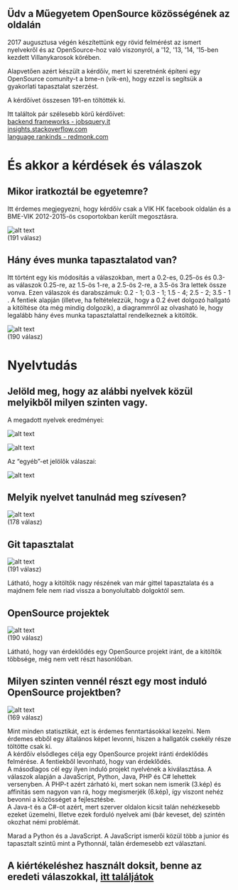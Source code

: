 ## Üdv a Műegyetem OpenSource közösségének az oldalán

2017 augusztusa végén készítettünk egy rövid felmérést az ismert nyelvekről és az OpenSource-hoz való viszonyról, a '12, '13, '14, '15-ben kezdett Villanykarosok körében.

Alapvetően azért készült a kérdőív, mert ki szeretnénk építeni egy OpenSource comunity-t a bme-n (vik-en), hogy ezzel is segítsük a gyakorlati tapasztalat szerzést. 


A kérdőívet összesen 191-en töltötték ki.

Itt találtok pár szélesebb körű kérdőívet:  
[backend frameworks - jobsquery.it](https://jobsquery.it/stats/backend-frameworks/group)  
[insights.stackoverflow.com](https://insights.stackoverflow.com/survey/2017#overview)  
[language rankinds - redmonk.com](https://redmonk.com/sogrady/2017/03/17/language-rankings-1-17/)


És akkor a kérdések és válaszok
==========

Mikor iratkoztál be egyetemre?
--------

Itt érdemes megjegyezni, hogy kérdőív csak a VIK HK facebook oldalán és a BME-VIK 2012-2015-ös csoportokban került megosztásra.

![alt text]( surveys/17/pictures/beiratkozas-eve.jpg "Beiratkzoás éve")  
(191 válasz)

Hány éves munka tapasztalatod van?
--------

Itt történt egy kis módosítás a válaszokban, mert a 0.2-es, 0.25-ös és 0.3-as válaszok 0.25-re, az 1.5-ös 1-re, a 2.5-ös 2-re, a 3.5-ös 3ra lettek össze vonva. Ezen válaszok és darabszámuk: 0.2 - 1; 0.3 - 1; 1.5 - 4; 2.5 -  2; 3.5 - 1 . 
A fentiek alapján (illetve, ha feltételezzük, hogy a 0.2 évet dolgozó hallgató a kitöltése óta még mindig dolgozik), a diagrammról az olvasható le, hogy legalább hány éves munka tapasztalattal rendelkeznek a kitöltők.



![alt text]( surveys/17/pictures/munkatapasztalat.jpg "munkatapasztalat években megadva")  
(190 válasz)


Nyelvtudás
========

Jelöld meg, hogy az alábbi nyelvek közül melyikből milyen szinten vagy.
--------

A megadott nyelvek eredményei:

![alt text]( surveys/17/pictures/nepszeru-nyelvek.jpg "népszerű nyelvek")

![alt text]( surveys/17/pictures/kevesbe-nepszeru-nyelvek.jpg "kevésbé népszerű nyelvek")

Az “egyéb”-et jelölők válaszai:

![alt text]( surveys/17/pictures/egyeb-nyelvek.jpg "egyéb nyelvek")


Melyik nyelvet tanulnád meg szívesen?
--------
![alt text]( surveys/17/pictures/szivesen-tanulando-nyelvek.jpg "Szívesen tanulandó nyelvek")  
(178 válasz)


Git tapasztalat
--------

![alt text]( surveys/17/pictures/git-tapasztalat.jpg "Git tapasztalat")  
(191 válasz)

Látható, hogy a kitöltők nagy részének van már gittel tapasztalata és a majdnem fele nem riad vissza a bonyolultabb dolgoktól sem.


OpenSource projektek
--------

![alt text]( surveys/17/pictures/opensource-tapasztalat.jpg "OpenSource projektek")  
(190 válasz)


Látható, hogy van érdeklődés egy OpenSource projekt iránt, de a kitöltők többsége, még nem vett részt hasonlóban.


Milyen szinten vennél részt egy most induló OpenSource projektben?
--------

![alt text]( surveys/17/pictures/opensource-affinitas.jpg "OpenSource projektekhet érdeklődés")  
(169 válasz)



Mint minden statisztikát, ezt is érdemes fenntartásokkal kezelni. Nem érdemes ebből egy általános képet levonni, hiszen a hallgatók csekély része töltötte csak ki.  
A kérdőív elsődleges célja egy OpenSource projekt iránti érdeklődés felmérése. A fentiekből levonható, hogy van érdeklődés.  
A másodlagos cél egy ilyen induló projekt nyelvének a kiválasztása. A válaszok alapján a JavaScript, Python, Java, PHP és C# lehettek versenyben. A PHP-t azért zárható ki, mert sokan nem ismerik (3.kép) és affinitás sem nagyon van rá, hogy megismerjék (6.kép), így viszont nehéz bevonni a közösséget a fejlesztésbe.   
A Java-t és a C#-ot azért, mert szerver oldalon kicsit talán nehézkesebb ezeket üzemelni, Illetve ezek forduló nyelvek ami (bár keveset, de) szintén okozhat némi problémát. 

Marad a Python és a JavaScript. A JavaScript ismerői közül több a junior és tapasztalt szintű mint a Pythonnál, talán érdemesebb ezt választani.



A kiértékeléshez használt doksit, benne az eredeti válaszokkal, [itt találjátok](surveys/17/language-stats.xlsx)
----------
